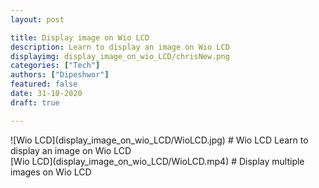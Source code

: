 ```yaml
---
layout: post

title: Display image on Wio LCD
description: Learn to display an image on Wio LCD
displayimg: display_image_on_wio_LCD/chrisNew.png
categories: ["Tech"]
authors: ["Dipeshwor"]
featured: false
date: 31-10-2020
draft: true

---
```



<!--IMAGE_TEXT_OVERLAY creates a image with a text box over it--------------------->
<div class="image_text_overlay" markdown="1">
![Wio LCD](display_image_on_wio_LCD/WioLCD.jpg)
# Wio LCD
Learn to display an image on Wio LCD
</div>

<!--VIDEO_TEXT_OVERLAY creates a video with a text box over it--------------------->
<div class="video_text_overlay" markdown="1">
[Wio LCD](display_image_on_wio_LCD/WioLCD.mp4)
# Display multiple images on Wio LCD
</div>

<!--FREE WRITE lets you write any markdown you want (include images, lists, titles, code,etc)
               If something doesn't look how you expect on the page, try adding a linebreak after it--------------------->
<div class="free_write" markdown="1">
</div>
